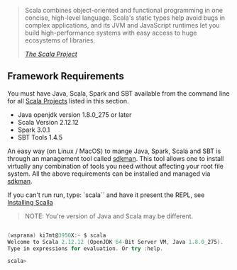 >Scala combines object-oriented and functional programming in one concise,
>high-level language. Scala's static types help avoid bugs in complex applications,
>and its JVM and JavaScript runtimes let you build high-performance systems with
>easy access to huge ecosystems of libraries.
>
><cite>[The Scala Project][]</cite>

## Framework Requirements

You must have Java, Scala, Spark and SBT available from the command line for all
[Scala Projects][] listed in this section.

- Java openjdk version 1.8.0_275 or later
- Scala Version 2.12.12
- Spark 3.0.1
- SBT Tools 1.4.5

An easy way (on Linux / MacOS) to mange Java, Spark, Scala and SBT is
through an management tool called [sdkman][]. This tool allows
one to install virtually any combination of tools you need without
affecting your root file system. All the above requirements
can be installed and managed via [sdkman][].

If you can't run run, type: `scala`` and have it present the REPL,
see [Installing Scalla](setup/install-scala/)

>NOTE: You're version of Java and Scala may be different.

```scala

(wsprana) ki7mt@3950X:~ $ scala
Welcome to Scala 2.12.12 (OpenJDK 64-Bit Server VM, Java 1.8.0_275).
Type in expressions for evaluation. Or try :help.

scala> 

```

[The Scala Project]: https://scala-lang.org/
[Scala Projects]: https://scala-lang.org/
[sdkman]: https://sdkman.io/